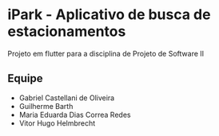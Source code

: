 # iPark - Aplicativo de busca de estacionamentos

Projeto em flutter para a disciplina de Projeto de Software II

## Equipe

- Gabriel Castellani de Oliveira
- Guilherme Barth
- Maria Eduarda Dias Correa Redes
- Vitor Hugo Helmbrecht
